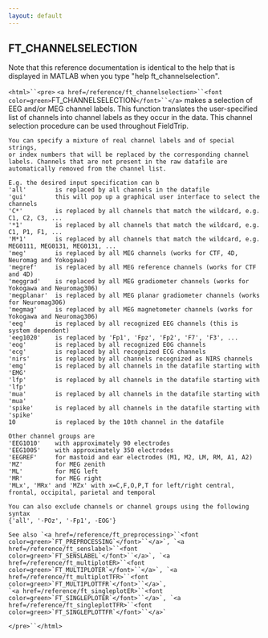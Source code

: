 ```yaml
---
layout: default
---
```


##  FT_CHANNELSELECTION

Note that this reference documentation is identical to the help that is displayed in MATLAB when you type "help ft_channelselection".

`<html>``<pre>`
    `<a href=/reference/ft_channelselection>``<font color=green>`FT_CHANNELSELECTION`</font>``</a>` makes a selection of EEG and/or MEG channel labels.
    This function translates the user-specified list of channels into channel
    labels as they occur in the data. This channel selection procedure can be
    used throughout FieldTrip.
 
    You can specify a mixture of real channel labels and of special strings,
    or index numbers that will be replaced by the corresponding channel
    labels. Channels that are not present in the raw datafile are
    automatically removed from the channel list.
 
    E.g. the desired input specification can b
    'all'        is replaced by all channels in the datafile
    'gui'        this will pop up a graphical user interface to select the channels
    'C*'         is replaced by all channels that match the wildcard, e.g. C1, C2, C3, ...
    '*1'         is replaced by all channels that match the wildcard, e.g. C1, P1, F1, ...
    'M*1'        is replaced by all channels that match the wildcard, e.g. MEG0111, MEG0131, MEG0131, ...
    'meg'        is replaced by all MEG channels (works for CTF, 4D, Neuromag and Yokogawa)
    'megref'     is replaced by all MEG reference channels (works for CTF and 4D)
    'meggrad'    is replaced by all MEG gradiometer channels (works for Yokogawa and Neuromag306)
    'megplanar'  is replaced by all MEG planar gradiometer channels (works for Neuromag306)
    'megmag'     is replaced by all MEG magnetometer channels (works for Yokogawa and Neuromag306)
    'eeg'        is replaced by all recognized EEG channels (this is system dependent)
    'eeg1020'    is replaced by 'Fp1', 'Fpz', 'Fp2', 'F7', 'F3', ...
    'eog'        is replaced by all recognized EOG channels
    'ecg'        is replaced by all recognized ECG channels
    'nirs'       is replaced by all channels recognized as NIRS channels
    'emg'        is replaced by all channels in the datafile starting with 'EMG'
    'lfp'        is replaced by all channels in the datafile starting with 'lfp'
    'mua'        is replaced by all channels in the datafile starting with 'mua'
    'spike'      is replaced by all channels in the datafile starting with 'spike'
    10           is replaced by the 10th channel in the datafile
 
    Other channel groups are
    'EEG1010'    with approximately 90 electrodes
    'EEG1005'    with approximately 350 electrodes
    'EEGREF'     for mastoid and ear electrodes (M1, M2, LM, RM, A1, A2)
    'MZ'         for MEG zenith
    'ML'         for MEG left
    'MR'         for MEG right
    'MLx', 'MRx' and 'MZx' with x=C,F,O,P,T for left/right central, frontal, occipital, parietal and temporal
 
    You can also exclude channels or channel groups using the following syntax
    {'all', '-POz', '-Fp1', -EOG'}
 
    See also `<a href=/reference/ft_preprocessing>``<font color=green>`FT_PREPROCESSING`</font>``</a>`, `<a href=/reference/ft_senslabel>``<font color=green>`FT_SENSLABEL`</font>``</a>`, `<a href=/reference/ft_multiplotER>``<font color=green>`FT_MULTIPLOTER`</font>``</a>`, `<a href=/reference/ft_multiplotTFR>``<font color=green>`FT_MULTIPLOTTFR`</font>``</a>`,
    `<a href=/reference/ft_singleplotER>``<font color=green>`FT_SINGLEPLOTER`</font>``</a>`, `<a href=/reference/ft_singleplotTFR>``<font color=green>`FT_SINGLEPLOTTFR`</font>``</a>`
`</pre>``</html>`

